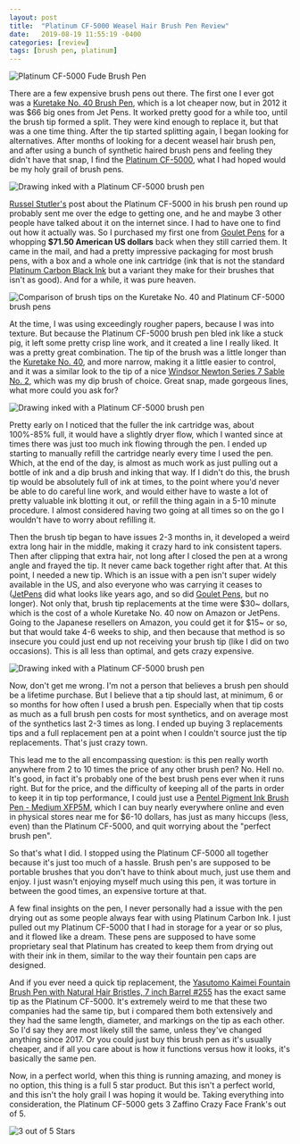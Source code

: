```yaml
---
layout: post
title:  "Platinum CF-5000 Weasel Hair Brush Pen Review"
date:   2019-08-19 11:55:19 -0400
categories: [review]
tags: [brush pen, platinum]
---
```


![Platinum CF-5000 Fude Brush Pen](/assets/img/blog-images/platinum-cf-5000.JPG)

There are a few expensive brush pens out there.  The first one I ever got was a [Kuretake No. 40 Brush Pen](https://www.jetpens.com/Kuretake-No.-40-Fountain-Brush-Pen-Bristles-Matte-Black/pd/3958), which is a lot cheaper now, but in 2012 it was $66 big ones from Jet Pens.  It worked pretty good for a while too, until the brush tip formed a split.  They were kind enough to replace it, but that was a one time thing.  After the tip started splitting again, I began looking for alternatives.  After months of looking for a decent weasel hair brush pen, and after using a bunch of synthetic haired brush pens and feeling they didn't have that snap, I find the [Platinum CF-5000](http://platinumpenusa.com/luxury-writing/classic-collection/#attachment_906), what I had hoped would be my holy grail of brush pens.   

![Drawing inked with a Platinum CF-5000 brush pen](/assets/img/blog-images/drawing-inked-with-platinum-cf-5000-1.JPG)

<!--more-->


[Russel Stutler's](https://www.stutler.cc/other/sketchbook/sketchbook_c_03.html) post about the Platinum CF-5000 in his brush pen round up probably sent me over the edge to getting one, and he and maybe 3 other people have talked about it on the internet since.  I had to have one to find out how it actually was.  So I purchased my first one from [Goulet Pens](https://www.gouletpens.com/) for a whopping **$71.50 American US dollars** back when they still carried them.  It came in the mail, and had a pretty impressive packaging for most brush pens, with a box and a whole one ink cartridge (ink that is not the standard [Platinum Carbon Black Ink](https://www.gouletpens.com/products/platinum-carbon-black-60ml-bottled-ink?variant=11884753027115) but a variant they make for their brushes that isn't as good).  And for a while, it was pure heaven.

![Comparison of brush tips on the Kuretake No. 40 and Platinum CF-5000 brush pens](/assets/img/blog-images/kuretake-no-40-vs-platinum-cf-5000.JPG)

At the time, I was using exceedingly rougher papers, because I was into texture.  But because the Platinum CF-5000 brush pen bled ink like a stuck pig, it left some pretty crisp line work, and it created a line I really liked.  It was a pretty great combination.  The tip of the brush was a little longer than the [Kuretake No. 40](https://www.jetpens.com/Kuretake-No.-40-Fountain-Brush-Pen-Bristles-Matte-Black/pd/3958), and more narrow, making it a little easier to control, and it was a similar look to the tip of a nice [Windsor Newton Series 7 Sable No. 2](http://www.winsornewton.com/na/shop/brushes/for-water-colour/series-7-kolinsky-sable-brushes/series-7-kolinsky-sable-brush-round-short-handle-size-2-brush-5007002), which was my dip brush of choice.  Great snap, made gorgeous lines, what more could you ask for?


![Drawing inked with a Platinum CF-5000 brush pen](/assets/img/blog-images/drawing-inked-with-platinum-cf-5000-2.JPG)

Pretty early on I noticed that the fuller the ink cartridge was, about 100%-85% full, it would have a slightly dryer flow, which I wanted since at times there was just too much ink flowing through the pen.  I ended up starting to manually refill the cartridge nearly every time I used the pen.  Which, at the end of the day, is almost as much work as just pulling out a bottle of ink and a dip brush and inking that way.  If I didn't do this, the brush tip would be absolutely full of ink at times, to the point where you'd never be able to do careful line work, and would either have to waste a lot of pretty valuable ink blotting it out, or refill the thing again in a 5-10 minute procedure.  I almost considered having two going at all times so on the go I wouldn't have to worry about refilling it.

Then the brush tip began to have issues 2-3 months in, it developed a weird extra long hair in the middle, making it crazy hard to ink consistent tapers.  Then after clipping that extra hair, not long after I closed the pen at a wrong angle and frayed the tip.  It never came back together right after that.  At this point, I needed a new tip.  Which is an issue with a pen isn't super widely available in the US, and also everyone who was carrying it ceases to ([JetPens](https://www.jetpens.com/Platinum-CF-5000-Natural-Weasel-Hair-Brush-Pen-Blue-Marble-Print-Body/pd/7217) did what looks like years ago, and so did [Goulet Pens](https://www.gouletpens.com/), but no longer).  Not only that, brush tip replacements at the time were $30~ dollars, which is the cost of a whole Kuretake No. 40 now on Amazon or JetPens.  Going to the Japanese resellers on Amazon, you could get it for $15~ or so, but that would take 4-6 weeks to ship, and then because that method is so insecure you could just end up not receiving your brush tip (like I did on two occasions).  This is all less than optimal, and gets crazy expensive.

![Drawing inked with a Platinum CF-5000 brush pen](/assets/img/blog-images/drawing-inked-with-platinum-cf-5000-3.JPG)

Now, don't get me wrong.  I'm not a person that believes a brush pen should be a lifetime purchase.  But I believe that a tip should last, at minimum, 6 or so months for how often I used a brush pen. Especially when that tip costs as much as a full brush pen costs for most synthetics, and on average most of the synthetics last 2-3 times as long.  I ended up buying 3 replacements tips and a full replacement pen at a point when I couldn't source just the tip replacements.  That's just crazy town.

This lead me to the all encompassing question:  is this pen really worth anywhere from 2 to 10 times the price of any other brush pen?  No. Hell no.  It's good, in fact it's probably one of the best brush pens ever when it runs right.  But for the price, and the difficulty of keeping all of the parts in order to keep it in tip top performance, I could just use a [Pentel Pigment Ink Brush Pen - Medium XFP5M](https://www.jetpens.com/Pentel-Pigment-Ink-Brush-Pen-Medium/pd/10975), which I can buy nearly everywhere online and even in physical stores near me for $6-10 dollars, has just as many hiccups (less, even) than the Platinum CF-5000, and quit worrying about the "perfect brush pen".

So that's what I did.  I stopped using the Platinum CF-5000 all together because it's just too much of a hassle.  Brush pen's are supposed to be portable brushes that you don't have to think about much, just use them and enjoy.  I just wasn't enjoying myself much using this pen, it was torture in between the good times, an expensive torture at that.

A few final insights on the pen, I never personally had a issue with the pen drying out as some people always fear with using Platinum Carbon Ink.  I just pulled out my Platinum CF-5000 that I had in storage for a year or so plus, and it flowed like a dream.  These pens are supposed to have some proprietary seal that Platinum has created to keep them from drying out with their ink in them, similar to the way their fountain pen caps are designed.

And if you ever need a quick tip replacement, the [Yasutomo Kaimei Fountain Brush Pen with Natural Hair Bristles, 7 inch Barrel #255](https://www.amazon.com/gp/product/B0011ZF2TC/ref=ppx_yo_dt_b_search_asin_title?ie=UTF8&psc=1) has the exact same tip as the Platinum CF-5000.  It's extremely weird to me that these two companies had the same tip, but i compared them both extensively and they had the same length, diameter, and markings on the tip as each other.  So I'd say they are most likely still the same, unless they've changed anything since 2017.  Or you could just buy this brush pen as it's usually cheaper, and if all you care about is how it functions versus how it looks, it's basically the same pen.

Now, in a perfect world, when this thing is running amazing, and money is no option, this thing is a full 5 star product.  But this isn't a perfect world, and this isn't the holy grail I was hoping it would be. Taking everything into consideration, the Platinum CF-5000 gets 3 Zaffino Crazy Face Frank's out of 5.  

![3 out of 5 Stars](/assets/img/blog-images/zaffino-scale-3-star.jpg)
